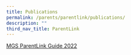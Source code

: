 ```yaml
---
title: Publications
permalink: /parents/parentlink/publications/
description: ""
third_nav_title: ParentLink
---
```

[MGS ParentLink Guide 2022](https://issuu.com/mgsedu/docs/mgs_parentlink_guide_2021_final)